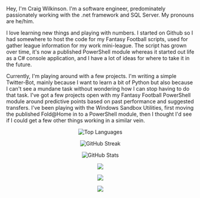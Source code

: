 Hey, I'm Craig Wilkinson. I'm a software engineer, predominately passionately working with the .net framework and SQL Server.  My pronouns are he/him.

I love learning new things and playing with numbers.  I started on Github so I had somewhere to host the code for my Fantasy Football scripts, used for gather league information for my work mini-league.  The script has grown over time, it's now a published PowerShell module whereas it started out life as a C# console application, and I have a lot of ideas for where to take it in the future.

Currently, I'm playing around with a few projects.  I'm writing a simple Twitter-Bot, mainly because I want to learn a bit of Python but also because I can't see a mundane task without wondering how I can stop having to do that task.  I've got a few projects open with my Fantasy Football PowerShell module around predictive points based on past performance and suggested transfers.  I've been playing with the Windows Sandbox Utilities, first moving the published Fold@Home in to a PowerShell module, then I thought I'd see if I could get a few other things working in a similar vein.

<div align="center">

![Top Languages](https://github-readme-stats.vercel.app/api/top-langs/?username=c-wilkinson&theme=dark)

![GitHub Streak](https://github-readme-streak-stats.herokuapp.com/?user=c-wilkinson&theme=dark&hide_border=true)
  
![GitHub Stats](https://github-readme-stats.vercel.app/api?username=c-wilkinson&count_private=true&include_all_commits=true&show_icons=true&hide=stars,issues,contribs&theme=dark)

<a href="https://twitter.com/SQLCadavre" target="blank"><img align="center" src="https://img.shields.io/twitter/follow/SQLCadavre.svg?style=social"/></a>

<a href="https://www.linkedin.com/in/craigawilkinson" target="blank"><img align="center" src="https://img.shields.io/badge/LinkedIn-blue?style=flat&logo=linkedin&labelColor=blue"/></a>
  
<a href='https://strava.com/athletes/72989925' target="_clean"><img src='https://img.shields.io/badge/Strava-orange?style=flat&logo=strava&labelColor=white'/></a>
</div>
